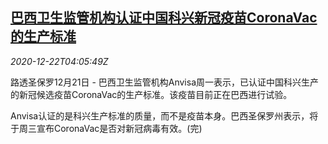 <!--1608610995000-->
[巴西卫生监管机构认证中国科兴新冠疫苗CoronaVac的生产标准](https://cn.reuters.com/article/brazil-coronavac-1221-mon-idCNKBS28W0C5)
------

<div><i>2020-12-22T04:05:49Z</i></div><p>路透圣保罗12月21日 - 巴西卫生监管机构Anvisa周一表示，已认证中国科兴生产的新冠候选疫苗CoronaVac的生产标准。该疫苗目前正在巴西进行试验。</p><p>Anvisa认证的是科兴生产标准的质量，而不是疫苗本身。巴西圣保罗州表示，将于周三宣布CoronaVac是否对新冠病毒有效。(完)</p>
